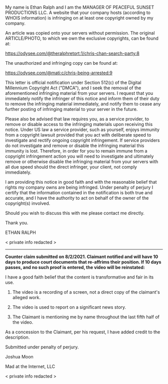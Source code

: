 My name is Ethan Ralph and I am the MANAGER OF PEACEFUL SUNSET PRODUCTIONS LLC. A website that your company hosts (according to WHOIS information) is infringing on at least one copyright owned by my company.

An article was copied onto your servers without permission. The original ARTICLE/PHOTO, to which we own the exclusive copyrights, can be found at:

https://odysee.com/@theralphretort:1/chris-chan-search-party:8

The unauthorized and infringing copy can be found at:

https://odysee.com/@mati:c/chris-being-arrested:9

This letter is official notification under Section 512(c) of the Digital Millennium Copyright Act ("DMCA"), and I seek the removal of the aforementioned infringing material from your servers. I request that you immediately notify the infringer of this notice and inform them of their duty to remove the infringing material immediately, and notify them to cease any further posting of infringing material to your server in the future.

Please also be advised that law requires you, as a service provider, to remove or disable access to the infringing materials upon receiving this notice. Under US law a service provider, such as yourself, enjoys immunity from a copyright lawsuit provided that you act with deliberate speed to investigate and rectify ongoing copyright infringement. If service providers do not investigate and remove or disable the infringing material this immunity is lost. Therefore, in order for you to remain immune from a copyright infringement action you will need to investigate and ultimately remove or otherwise disable the infringing material from your servers with all due speed should the direct infringer, your client, not comply immediately.

I am providing this notice in good faith and with the reasonable belief that rights my company owns are being infringed. Under penalty of perjury I certify that the information contained in the notification is both true and accurate, and I have the authority to act on behalf of the owner of the copyright(s) involved.

Should you wish to discuss this with me please contact me directly.

Thank you.

ETHAN RALPH

< private info redacted >
  
***


**Counter claim submitted on 8/2/2021. Claimant notified and will have 10 days to produce court documents that re-affrims their position. If 10 days passes, and no such proof is entered, the video will be reinstated:**

I have a good faith belief that the content is transformative and fair
in its use.

1. The video is a recording of a screen, not a direct copy of the
claimant's alleged work.

2. The video is used to report on a significant news story.

3. The Claimant is mentioning me by name throughout the last fifth half
of the video.

As a concession to the Claimant, per his request, I have added credit to
the description.

Submitted under penalty of perjury.
  
Joshua Moon

Mad at the Internet, LLC

< private info redacted >
